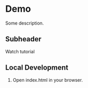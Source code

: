 # Demo

Some description.

## Subheader

Watch tutorial

## Local Development

1. Open index.html in your browser.

